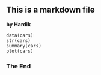 ## This is a markdown file

**by Hardik**
  
```{r}
data(cars)
str(cars)
summary(cars)
plot(cars)
```

### The End